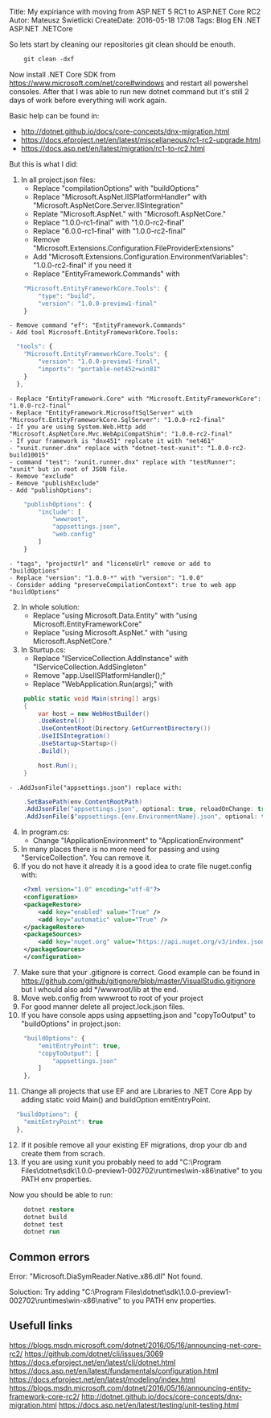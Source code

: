 Title: My expiriance with moving from ASP.NET 5 RC1 to ASP.NET Core RC2
Autor: Mateusz Świetlicki
CreateDate: 2016-05-18 17:08
Tags:	Blog
		EN
		.NET
        ASP.NET
        .NETCore

So lets start by cleaning our repositories git clean should be enouth.
```ps
    git clean -dxf
```
Now install .NET Core SDK from <https://www.microsoft.com/net/core#windows> and restart all powershel consoles. After that I was able to run new dotnet command but it's still 2 days of work before everything will work again.

Basic help can be found in:
- <http://dotnet.github.io/docs/core-concepts/dnx-migration.html>
- <https://docs.efproject.net/en/latest/miscellaneous/rc1-rc2-upgrade.html>
- <https://docs.asp.net/en/latest/migration/rc1-to-rc2.html>

But this is what I did:

1. In all project.json files:
    - Replace "compilationOptions" with "buildOptions"
    - Replace "Microsoft.AspNet.IISPlatformHandler" with "Microsoft.AspNetCore.Server.IISIntegration"
    - Replate "Microsoft.AspNet." with "Microsoft.AspNetCore."
    - Replace "1.0.0-rc1-final" with "1.0.0-rc2-final"
    - Replace "6.0.0-rc1-final" with "1.0.0-rc2-final"
    - Remove "Microsoft.Extensions.Configuration.FileProviderExtensions"
    - Add "Microsoft.Extensions.Configuration.EnvironmentVariables": "1.0.0-rc2-final" if you need it
    - Replace "EntityFramework.Commands" with 
```js
    "Microsoft.EntityFrameworkCore.Tools": {
        "type": "build",
        "version": "1.0.0-preview1-final"
    }
```
    - Remove command "ef": "EntityFramework.Commands"
    - Add tool Microsoft.EntityFrameworkCore.Tools:
```js
  "tools": {
    "Microsoft.EntityFrameworkCore.Tools": {
        "version": "1.0.0-preview1-final",
        "imports": "portable-net452+win81"
    }
  },
```
    - Replace "EntityFramework.Core" with "Microsoft.EntityFrameworkCore": "1.0.0-rc2-final"
    - Replace "EntityFramework.MicrosoftSqlServer" with "Microsoft.EntityFrameworkCore.SqlServer": "1.0.0-rc2-final"
    - If you are using System.Web.Http add "Microsoft.AspNetCore.Mvc.WebApiCompatShim": "1.0.0-rc2-final"
    - If your framework is "dnx451" replcate it with "net461"
    - "xunit.runner.dnx" replace with "dotnet-test-xunit": "1.0.0-rc2-build10015"
    - command "test": "xunit.runner.dnx" replace with "testRunner": "xunit" but in root of JSON file.
    - Remove "exclude"
    - Remove "publishExclude"
    - Add "publishOptions":
```js
    "publishOptions": {
        "include": [
            "wwwroot",
            "appsettings.json",
            "web.config"
        ]
    }
```
    - "tags", "projectUrl" and "licenseUrl" remove or add to "buildOptions"
    - Replace "version": "1.0.0-*" with "version": "1.0.0"
    - Consider adding "preserveCompilationContext": true to web app "buildOptions"
    
2. In whole solution:
    - Replace "using Microsoft.Data.Entity" with "using Microsoft.EntityFrameworkCore"
    - Replace "using Microsoft.AspNet." with "using Microsoft.AspNetCore."
3. In Sturtup.cs:
    - Replace "IServiceCollection.AddInstance" with "IServiceCollection.AddSingleton"
    - Remove "app.UseIISPlatformHandler();"
    - Replace "WebApplication.Run<Startup>(args);" with 
```csharp
    public static void Main(string[] args)
    {
        var host = new WebHostBuilder()
        .UseKestrel()
        .UseContentRoot(Directory.GetCurrentDirectory())
        .UseIISIntegration()
        .UseStartup<Startup>()
        .Build();

        host.Run();
    }
```
    - .AddJsonFile("appsettings.json") replace with:
```csharp
    .SetBasePath(env.ContentRootPath)
    .AddJsonFile("appsettings.json", optional: true, reloadOnChange: true)
    .AddJsonFile($"appsettings.{env.EnvironmentName}.json", optional: true)
```
4. In program.cs:
    - Change "IApplicationEnvironment" to "ApplicationEnvironment"
5. In many places there is no more need for passing and using "ServiceCollection". You can remove it.
6. If you do not have it already it is a good idea to crate file nuget.config with:
```xml
    <?xml version="1.0" encoding="utf-8"?>
    <configuration>
    <packageRestore>
        <add key="enabled" value="True" />
        <add key="automatic" value="True" />
    </packageRestore>
    <packageSources>
        <add key="nuget.org" value="https://api.nuget.org/v3/index.json" protocolVersion="3" />
    </packageSources>
    </configuration>
```
7. Make sure that your .gitignore is correct. Good example can be found in <https://github.com/github/gitignore/blob/master/VisualStudio.gitignore> but I whould also add */wwwroot/lib at the end.
8. Move web.config from wwwroot to root of your project
9. For good manner delete all project.lock.json files.
10. If you have console apps using appsetting.json and "copyToOutput" to "buildOptions" in project.json:
```js
    "buildOptions": {
        "emitEntryPoint": true,
        "copyToOutput": [
            "appsettings.json"
        ]
    },
```
11. Change all projects that use EF and are Libraries to .NET Core App by adding static void Main() and buildOption emitEntryPoint.
```js
  "buildOptions": {
    "emitEntryPoint": true
  },
```
12. If it posible remove all your existing EF migrations, drop your db and create them from scrach. 
13. If you are using xunit you probably need to add "C:\Program Files\dotnet\sdk\1.0.0-preview1-002702\runtimes\win-x86\native" to you PATH env properties.

Now you should be able to run:
```ps
    dotnet restore
    dotnet build
    dotnet test
    dotnet run
```

Common errors
-------------

Error: 
    "Microsoft.DiaSymReader.Native.x86.dll" Not found.
    
Soluction: 
    Try adding "C:\Program Files\dotnet\sdk\1.0.0-preview1-002702\runtimes\win-x86\native" to you PATH env properties.



Usefull links
-------------
<https://blogs.msdn.microsoft.com/dotnet/2016/05/16/announcing-net-core-rc2/>
<https://github.com/dotnet/cli/issues/3069>
<https://docs.efproject.net/en/latest/cli/dotnet.html>
<https://docs.asp.net/en/latest/fundamentals/configuration.html>
<https://docs.efproject.net/en/latest/modeling/index.html>
<https://blogs.msdn.microsoft.com/dotnet/2016/05/16/announcing-entity-framework-core-rc2/>
<http://dotnet.github.io/docs/core-concepts/dnx-migration.html>
<https://docs.asp.net/en/latest/testing/unit-testing.html>